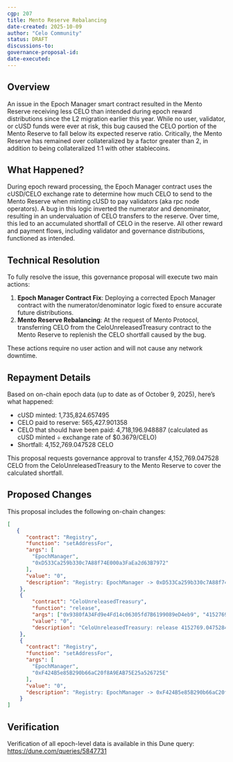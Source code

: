 ```yaml
---
cgp: 207
title: Mento Reserve Rebalancing
date-created: 2025-10-09
author: "Celo Community"
status: DRAFT
discussions-to: 
governance-proposal-id:
date-executed:
---
```


## Overview

An issue in the Epoch Manager smart contract resulted in the Mento Reserve receiving less CELO than intended during epoch reward distributions since the L2 migration earlier this year. While no user, validator, or cUSD funds were ever at risk, this bug caused the CELO portion of the Mento Reserve to fall below its expected reserve ratio. Critically, the Mento Reserve has remained over collateralized by a factor greater than 2, in addition to being collateralized 1:1 with other stablecoins.

## What Happened?

During epoch reward processing, the Epoch Manager contract uses the cUSD/CELO exchange rate to determine how much CELO to send to the Mento Reserve when minting cUSD to pay validators (aka rpc node operators). A bug in this logic inverted the numerator and denominator, resulting in an undervaluation of CELO transfers to the reserve. Over time, this led to an accumulated shortfall of CELO in the reserve. All other reward and payment flows, including validator and governance distributions, functioned as intended.

## Technical Resolution

To fully resolve the issue, this governance proposal will execute two main actions:

1.  **Epoch Manager Contract Fix**: Deploying a corrected Epoch Manager contract with the numerator/denominator logic fixed to ensure accurate future distributions.
2.  **Mento Reserve Rebalancing**: At the request of Mento Protocol, transferring CELO from the CeloUnreleasedTreasury contract to the Mento Reserve to replenish the CELO shortfall caused by the bug.

These actions require no user action and will not cause any network downtime.

## Repayment Details

Based on on-chain epoch data (up to date as of October 9, 2025), here’s what happened:

- cUSD minted: 1,735,824.657495
- CELO paid to reserve: 565,427.901358
- CELO that should have been paid: 4,718,196.948887 (calculated as cUSD minted ÷ exchange rate of $0.3679/CELO)
- Shortfall: 4,152,769.047528 CELO

This proposal requests governance approval to transfer 4,152,769.047528 CELO from the CeloUnreleasedTreasury to the Mento Reserve to cover the calculated shortfall.

## Proposed Changes

This proposal includes the following on-chain changes:

```json
[
   {
      "contract": "Registry",
      "function": "setAddressFor",
      "args": [
        "EpochManager",
        "0xD533Ca259b330c7A88f74E000a3FaEa2d63B7972"
      ],
      "value": "0",
      "description": "Registry: EpochManager -> 0xD533Ca259b330c7A88f74E000a3FaEa2d63B7972"
    },
    {
        "contract": "CeloUnreleasedTreasury",
        "function": "release",
        "args": ["0x9380fA34Fd9e4Fd14c06305fd7B6199089eD4eb9", "4152769047528496500000000"],
        "value": "0",
        "description": "CeloUnreleasedTreasury: release 4152769.0475284965 CELO to 0x9380fA34Fd9e4Fd14c06305fd7B6199089eD4eb9"
    },
    {
      "contract": "Registry",
      "function": "setAddressFor",
      "args": [
        "EpochManager",
        "0xF424B5e85B290b66aC20f8A9EAB75E25a526725E"
      ],
      "value": "0",
      "description": "Registry: EpochManager -> 0xF424B5e85B290b66aC20f8A9EAB75E25a526725E"
    }
]
```

## Verification

Verification of all epoch-level data is available in this Dune query: https://dune.com/queries/5847731
